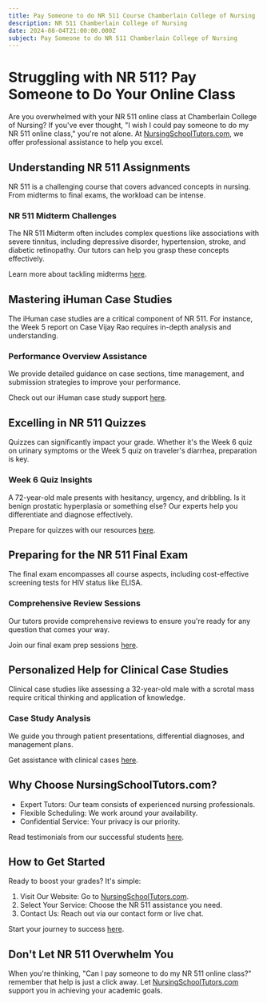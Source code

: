 ```yaml
---
title: Pay Someone to do NR 511 Course Chamberlain College of Nursing
description: NR 511 Chamberlain College of Nursing
date: 2024-08-04T21:00:00.000Z
subject: Pay Someone to do NR 511 Chamberlain College of Nursing
---
```


# Struggling with NR 511? Pay Someone to Do Your Online Class

Are you overwhelmed with your NR 511 online class at Chamberlain College of Nursing? If you've ever thought, "I wish I could pay someone to do my NR 511 online class," you're not alone. At [NursingSchoolTutors.com](https://nursingschooltutors.com/), we offer professional assistance to help you excel.

## Understanding NR 511 Assignments

NR 511 is a challenging course that covers advanced concepts in nursing. From midterms to final exams, the workload can be intense.

### NR 511 Midterm Challenges

The NR 511 Midterm often includes complex questions like associations with severe tinnitus, including depressive disorder, hypertension, stroke, and diabetic retinopathy. Our tutors can help you grasp these concepts effectively.

Learn more about tackling midterms [here](https://nursingschooltutors.com/nr511-midterm-help).

## Mastering iHuman Case Studies

The iHuman case studies are a critical component of NR 511. For instance, the Week 5 report on Case Vijay Rao requires in-depth analysis and understanding.

### Performance Overview Assistance

We provide detailed guidance on case sections, time management, and submission strategies to improve your performance.

Check out our iHuman case study support [here](https://nursingschooltutors.com/ihuman-case-study-assistance).

## Excelling in NR 511 Quizzes

Quizzes can significantly impact your grade. Whether it's the Week 6 quiz on urinary symptoms or the Week 5 quiz on traveler's diarrhea, preparation is key.

### Week 6 Quiz Insights

A 72-year-old male presents with hesitancy, urgency, and dribbling. Is it benign prostatic hyperplasia or something else? Our experts help you differentiate and diagnose effectively.

Prepare for quizzes with our resources [here](https://nursingschooltutors.com/nr511-quiz-preparation).

## Preparing for the NR 511 Final Exam

The final exam encompasses all course aspects, including cost-effective screening tests for HIV status like ELISA.

### Comprehensive Review Sessions

Our tutors provide comprehensive reviews to ensure you're ready for any question that comes your way.

Join our final exam prep sessions [here](https://nursingschooltutors.com/nr511-final-exam-prep).

## Personalized Help for Clinical Case Studies

Clinical case studies like assessing a 32-year-old male with a scrotal mass require critical thinking and application of knowledge.

### Case Study Analysis

We guide you through patient presentations, differential diagnoses, and management plans.

Get assistance with clinical cases [here](https://nursingschooltutors.com/clinical-case-study-help).

## Why Choose NursingSchoolTutors.com?

* Expert Tutors: Our team consists of experienced nursing professionals.
* Flexible Scheduling: We work around your availability.
* Confidential Service: Your privacy is our priority.

Read testimonials from our successful students [here](https://nursingschooltutors.com/testimonials).

## How to Get Started

Ready to boost your grades? It's simple:

1. Visit Our Website: Go to [NursingSchoolTutors.com](https://nursingschooltutors.com/).
2. Select Your Service: Choose the NR 511 assistance you need.
3. Contact Us: Reach out via our contact form or live chat.

Start your journey to success [here](https://nursingschooltutors.com/contact-us).

## Don't Let NR 511 Overwhelm You

When you're thinking, "Can I pay someone to do my NR 511 online class?" remember that help is just a click away. Let [NursingSchoolTutors.com](https://nursingschooltutors.com/) support you in achieving your academic goals.

